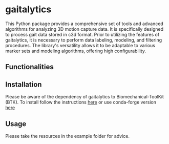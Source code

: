 # gaitalytics

This Python package provides a comprehensive set of tools and advanced algorithms for analyzing 3D motion capture data.
It is specifically designed to process gait data stored in c3d format. Prior to utilizing the features of gaitalytics,
it is necessary to perform data labeling, modeling, and filtering procedures. The library's versatility allows it to be
adaptable to various marker sets and modeling algorithms, offering high configurability.

## Functionalities

## Installation

Please be aware of the dependency of gaitalytics to Biomechanical-ToolKit (BTK). To install follow the
instructions [here](https://biomechanical-toolkit.github.io/docs/Wrapping/Python/_build_instructions.html) or use conda-forge
version [here](https://anaconda.org/conda-forge/btk)


## Usage

Please take the resources in the example folder for advice.

###